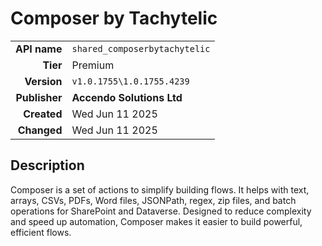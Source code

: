 # Composer by Tachytelic
| | |
|-:|-|
|**API name**|`shared_composerbytachytelic`|
|**Tier**|Premium|
|**Version**|`v1.0.1755\1.0.1755.4239`|
|**Publisher**|**Accendo Solutions Ltd**|
|**Created**|Wed Jun 11 2025|
|**Changed**|Wed Jun 11 2025|

## Description
Composer is a set of actions to simplify building flows. It helps with text, arrays, CSVs, PDFs, Word files, JSONPath, regex, zip files, and batch operations for SharePoint and Dataverse. Designed to reduce complexity and speed up automation, Composer makes it easier to build powerful, efficient flows.

